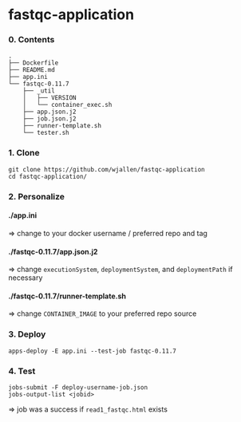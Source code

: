 # fastqc-application

### 0. Contents
```
.
├── Dockerfile
├── README.md
├── app.ini
└── fastqc-0.11.7
    ├── _util
    │   ├── VERSION
    │   └── container_exec.sh
    ├── app.json.j2
    ├── job.json.j2
    ├── runner-template.sh
    └── tester.sh
```

### 1. Clone
```
git clone https://github.com/wjallen/fastqc-application
cd fastqc-application/
```

### 2. Personalize
#### ./app.ini
=> change to your docker username / preferred repo and tag

#### ./fastqc-0.11.7/app.json.j2
=> change `executionSystem`, `deploymentSystem`, and `deploymentPath` if necessary

#### ./fastqc-0.11.7/runner-template.sh
=> change `CONTAINER_IMAGE` to your preferred repo source


### 3. Deploy
```
apps-deploy -E app.ini --test-job fastqc-0.11.7
```

### 4. Test
```
jobs-submit -F deploy-username-job.json
jobs-output-list <jobid>
```
=> job was a success if `read1_fastqc.html` exists

